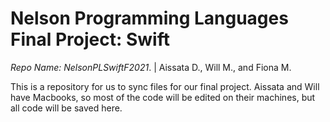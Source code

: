 # Nelson Programming Languages Final Project: Swift
*Repo Name: NelsonPLSwiftF2021*. | Aissata D., Will M., and Fiona M.

This is a repository for us to sync files for our final project. Aissata and Will have Macbooks, so most of the code will be edited on their machines, but all code will be saved here.
